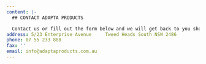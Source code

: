 ```yaml
---
content: |-
  ## CONTACT ADAPTA PRODUCTS

  Contact us or fill out the form below and we will get back to you shortly.
address: 5/23 Enterprise Avenue     Tweed Heads South NSW 2486
phone: 07 55 233 888
fax: ''
email: info@adaptaproducts.com.au
---
```


